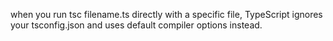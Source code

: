 
when you run tsc filename.ts directly with a specific file, TypeScript ignores your tsconfig.json and uses default compiler options instead.